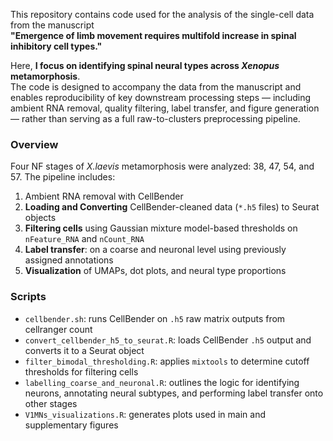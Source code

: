 This repository contains code used for the analysis of the single-cell data from the manuscript  
**"Emergence of limb movement requires multifold increase in spinal inhibitory cell types."**  

Here, **I focus on identifying spinal neural types across _Xenopus_ metamorphosis**.  
The code is designed to accompany the data from the manuscript and enables reproducibility of key downstream processing steps — including ambient RNA removal, quality filtering, label transfer, and figure generation — rather than serving as a full raw-to-clusters preprocessing pipeline.


### Overview

Four NF stages of _X.laevis_ metamorphosis were analyzed: 38, 47, 54, and 57. The pipeline includes:

1. Ambient RNA removal with CellBender
2. **Loading and Converting** CellBender-cleaned data (`*.h5` files) to Seurat objects
3. **Filtering cells** using Gaussian mixture model-based thresholds on `nFeature_RNA` and `nCount_RNA` 
4. **Label transfer**: on a coarse and neuronal level using previously assigned annotations  
5. **Visualization** of UMAPs, dot plots, and neural type proportions 

### Scripts

- `cellbender.sh`: runs CellBender  on `.h5` raw matrix outputs from cellranger count
- `convert_cellbender_h5_to_seurat.R`: loads CellBender `.h5` output and converts it to a Seurat object
- `filter_bimodal_thresholding.R`: applies `mixtools` to determine cutoff thresholds for filtering cells
- `labelling_coarse_and_neuronal.R`: outlines the logic for identifying neurons, annotating neural subtypes, and performing label transfer onto other stages
- `V1MNs_visualizations.R`: generates plots used  in main and supplementary figures






